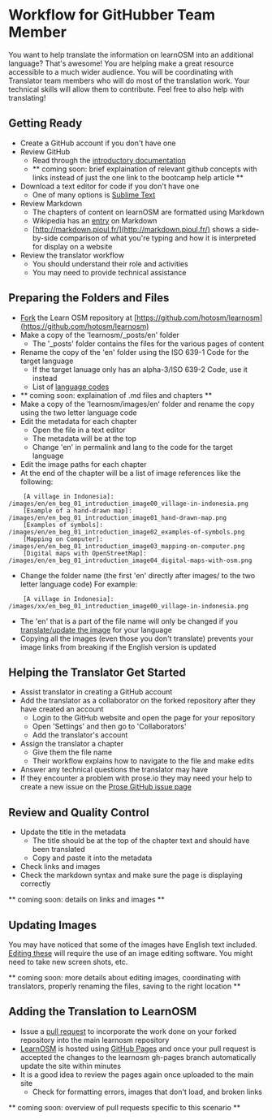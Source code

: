Workflow for GitHubber Team Member
==================================

You want to help translate the information on learnOSM into an additional language? That's awesome! You are helping make a great resource accessible to a much wider audience. You will be coordinating with Translator team members who will do most of the translation work. Your technical skills will allow them to contribute. Feel free to also help with translating! 

Getting Ready
-------------

- Create a GitHub account if you don't have one
- Review GitHub
	- Read through the [introductory documentation](https://help.github.com/categories/54/articles)
	- ** coming soon: brief explaination of relevant github concepts with links instead of just the one link to the bootcamp help article **
- Download a text editor for code if you don't have one
	- One of many options is [Sublime Text](http://www.sublimetext.com/)
- Review Markdown
	- The chapters of content on learnOSM are formatted using Markdown
    - Wikipedia has an [entry](http://en.wikipedia.org/wiki/Markdown) on Markdown
    - [http://markdown.pioul.fr/](http://markdown.pioul.fr/) shows a side-by-side comparison of what you're typing and how it is interpreted for display on a website
- Review the translator workflow
	- You should understand their role and activities
    - You may need to provide technical assistance
    
Preparing the Folders and Files
---------------------------------

- [Fork](https://help.github.com/articles/fork-a-repo) the Learn OSM repository at [https://github.com/hotosm/learnosm](https://github.com/hotosm/learnosm)
- Make a copy of the 'learnosm/_posts/en' folder
	- The '_posts' folder contains the files for the various pages of content
- Rename the copy of the 'en' folder using the ISO 639-1 Code for the target language
    - If the target lanuage only has an alpha-3/ISO 639-2 Code, use it instead
    - List of [language codes](http://www.loc.gov/standards/iso639-2/php/code_list.php)
- ** coming soon: explaination of .md files and chapters **
- Make a copy of the 'learnosm/images/en' folder and rename the copy using the two letter language code
- Edit the metadata for each chapter
	- Open the file in a text editor
    - The metadata will be at the top
    - Change 'en' in permalink and lang to the code for the target language
- Edit the image paths for each chapter
- At the end of the chapter will be a list of image references like the following:
	
```
    [A village in Indonesia]: /images/en/en_beg_01_introduction_image00_village-in-indonesia.png
    [Example of a hand-drawn map]: /images/en/en_beg_01_introduction_image01_hand-drawn-map.png
    [Examples of symbols]: /images/en/en_beg_01_introduction_image02_examples-of-symbols.png
    [Mapping on Computer]: /images/en/en_beg_01_introduction_image03_mapping-on-computer.png
    [Digital maps with OpenStreetMap]: /images/en/en_beg_01_introduction_image04_digital-maps-with-osm.png
```

- Change the folder name (the first 'en' directly after images/ to the two letter language code)  For example:

```
    [A village in Indonesia]: /images/xx/en_beg_01_introduction_image00_village-in-indonesia.png
```

- The 'en' that is a part of the file name will only be changed if you [translate/update the image](images.md) for your language
- Copying all the images (even those you don't translate) prevents your image links from breaking if the English version is updated

Helping the Translator Get Started
----------------------------------

- Assist translator in creating a GitHub account
- Add the translator as a collaborator on the forked repository after they have created an account
	- Login to the GitHub website and open the page for your repository
    - Open 'Settings' and then go to 'Collaborators'
    - Add the translator's account
- Assign the translator a chapter
	- Give them the file name
    - Their workflow explains how to navigate to the file and make edits
- Answer any technical questions the translator may have
- If they encounter a problem with prose.io they may need your help to create a new issue on the [Prose GitHub issue page](https://github.com/prose/prose/issues) 

Review and Quality Control
--------------------------
- Update the title in the metadata
	- The title should be at the top of the chapter text and should have been translated
    - Copy and paste it into the metadata
- Check links and images
- Check the markdown syntax and make sure the page is displaying correctly

** coming soon: details on links and images **

Updating Images
---------------

You may have noticed that some of the images have English text included. [Editing these](images.md) will require the use of an image editing software. You might need to take new screen shots, etc. 

** coming soon: more details about editing images, coordinating with translators, properly renaming the files, saving to the right location ** 

Adding the Translation to LearnOSM
----------------------------------

- Issue a [pull request](https://help.github.com/articles/using-pull-requests) to incorporate the work done on your forked repository into the main learnosm repository
- [LearnOSM](http://learnosm.org/) is hosted using [GitHub Pages](http://pages.github.com/) and once your pull request is accepted the changes to the learnosm gh-pages branch automatically update the site within minutes
- It is a good idea to review the pages again once uploaded to the main site
	- Check for formatting errors, images that don't load, and broken links

** coming soon: overview of pull requests specific to this scenario ** 

	

